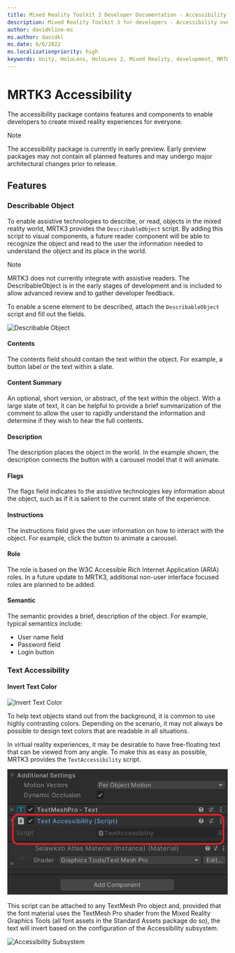 ```yaml
---
title: Mixed Reality Toolkit 3 Developer Documentation - Accessibility overview
description: Mixed Reality Toolkit 3 for developers - Accessibility overview.
author: davidkline-ms
ms.author: davidkl
ms.date: 6/6/2022
ms.localizationpriority: high
keywords: Unity, HoloLens, HoloLens 2, Mixed Reality, development, MRTK3, accessibility
---
```


# MRTK3 Accessibility

The accessibility package contains features and components to enable developers to create mixed reality experiences for everyone.

> [!NOTE]
> The accessibility package is currently in early preview. Early preview packages may not contain all planned features and may undergo major architectural changes prior to release.

## Features

### Describable Object

To enable assistive technologies to describe, or read, objects in the mixed reality world, MRTK3 provides the `DescribableObject` script. By adding this script to visual components, a future reader component will be able to recognize
the object and read to the user the information needed to understand the object and its place in the world.

> [!NOTE]
> MRTK3 does not currently integrate with assistive readers. The DescribableObject is in the early stages of development and is included to allow advanced review and to gather developer feedback.

To enable a scene element to be described, attach the `DescribableObject` script and fill out the fields.

![Describable Object](images/DescribableObjectScript.png)

#### Contents

The contents field should contain the text within the object. For example, a button label or the text within a slate.

#### Content Summary

An optional, short version, or abstract, of the text within the object. With a large slate of text, it can be helpful to provide a brief summarization of the comment to allow the user to rapidly understand the information and determine if they wish to hear the full contents.

#### Description

The description places the object in the world. In the example shown, the description connects the button with a carousel model that it will animate.

#### Flags

The flags field indicates to the assistive technologies key information about the object, such as if it is salient to the current state of the experience.

#### Instructions

The instructions field gives the user information on how to interact with the object. For example, click the button to animate a carousel.

#### Role

The role is based on the W3C Accessible Rich Internet Application (ARIA) roles. In a future update to MRTK3, additional non-user interface focused roles are planned to be added.

#### Semantic

The semantic provides a brief, description of the object. For example, typical semantics include:

- User name field
- Password field
- Login button

### Text Accessibility

#### Invert Text Color

![Invert Text Color](images/InvertText.png)

To help text objects stand out from the background, it is common to use highly contrasting colors. Depending on the scenario, it may not always be possible to design text colors that are readable in all situations.

In virtual reality experiences, it may be desirable to have free-floating text that can be viewed from any angle. To make this as easy as possible, MRTK3 provides the `TextAccessibility` script.

![Text Accessibility Script](images/TextAccessibilityScript.png)

This script can be attached to any TextMesh Pro object and, provided that the font material uses the TextMesh Pro shader from the Mixed Reality Graphics Tools (all font assets in the Standard Assets package do so), the text will invert based on the configuration of the Accessibility subsystem.

![Accessibility Subsystem](images/AccessibilitySubsystem.png)
